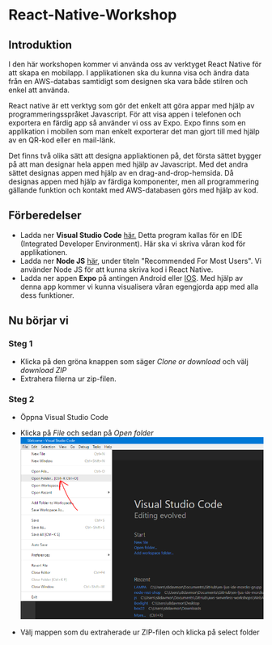 # React-Native-Workshop

## Introduktion

I den här workshopen kommer vi använda oss av verktyget React Native för att skapa en mobilapp. I applikationen ska du kunna visa och ändra data från en AWS-databas samtidigt som designen ska vara både stilren och enkel att använda. 

React native är ett verktyg som gör det enkelt att göra appar med hjälp av programmeringsspråket Javascript. För att visa appen i telefonen och exportera en färdig app så använder vi oss av Expo. Expo finns som en applikation i mobilen som man enkelt exporterar det man gjort till med hjälp av en QR-kod eller en mail-länk. 

Det finns två olika sätt att designa appliaktionen på, det första sättet bygger på att man designar hela appen med hjälp av Javascript. Med det andra sättet designas appen med hjälp av en drag-and-drop-hemsida. Då designas appen med hjälp av färdiga komponenter, men all programmering gällande funktion och kontakt med AWS-databasen görs med hjälp av kod. 

## Förberedelser
* Ladda ner **Visual Studio Code** [här.](https://code.visualstudio.com/#alt-downloads) Detta program kallas för en IDE (Integrated Developer Environment). Här ska vi skriva våran kod för applikationen.
* Ladda ner **Node JS** [här](https://nodejs.org/en/download/), under titeln "Recommended For Most Users". Vi använder Node JS för att kunna skriva kod i React Native.
* Ladda ner appen **Expo** på antingen Android eller [IOS](https://itunes.apple.com/se/app/expo-client/id982107779?mt=8). Med hjälp av denna app kommer vi kunna visualisera våran egengjorda app med alla dess funktioner.

## Nu börjar vi

### Steg 1

* Klicka på den gröna knappen som säger *Clone or download* och välj *download ZIP*
* Extrahera filerna ur zip-filen.

### Steg 2

* Öppna Visual Studio Code
* Klicka på *File* och sedan på *Open folder*
![](/Images/Capture2.PNG)

* Välj mappen som du extraherade ur ZIP-filen och klicka på select folder
